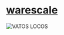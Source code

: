 # [warescale](https://www.xing.com/profile/Martin_Brux)
![VATOS LOCOS](https://profile-images.xing.com/images/7c41de3b02c7a477029c6e201add69d0-1/martin-brux.1024x1024.jpg)
